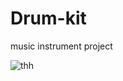 # Drum-kit
music instrument project

![thh](https://user-images.githubusercontent.com/61637996/80101402-f88c0e80-858e-11ea-9d3b-16de24b5a63e.PNG)
